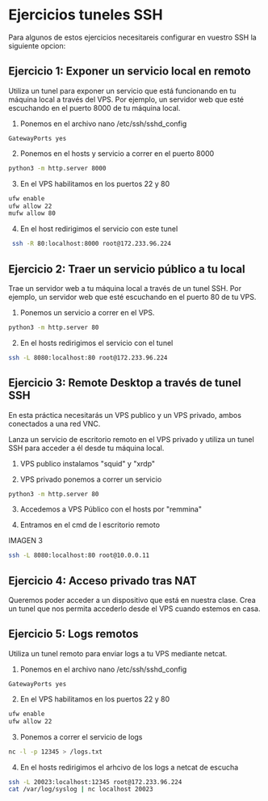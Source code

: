# Ejercicios tuneles SSH

Para algunos de estos ejercicios necesitareis configurar en vuestro SSH la siguiente opcion:

## Ejercicio 1: Exponer un servicio local en remoto

Utiliza un tunel para exponer un servicio que está funcionando en tu máquina local a través del VPS. Por ejemplo, un servidor web que esté escuchando en el puerto 8000 de tu máquina local.

1. Ponemos en el archivo nano /etc/ssh/sshd_config

```plaintext
GatewayPorts yes
```

2. Ponemos en el hosts y servicio a correr en el puerto 8000
```bash
python3 -m http.server 8000
```

3. En el VPS habilitamos en los puertos 22 y 80

```bash
ufw enable
ufw allow 22
mufw allow 80
```

4. En el host redirigimos el servicio con este tunel

```bash
 ssh -R 80:localhost:8000 root@172.233.96.224
```

## Ejercicio 2: Traer un servicio público a tu local

Trae un servidor web a tu máquina local a través de un tunel SSH. Por ejemplo, un servidor web que esté escuchando en el puerto 80 de tu VPS.

1. Ponemos un servicio a correr en el VPS.

```bash
python3 -m http.server 80
```

2. En el hosts redirigimos el servicio con el tunel 

```bash
ssh -L 8080:localhost:80 root@172.233.96.224
```

## Ejercicio 3: Remote Desktop a través de tunel SSH

En esta práctica necesitarás un VPS publico y un VPS privado, ambos conectados a una red VNC.

Lanza un servicio de escritorio remoto en el VPS privado y utiliza un tunel SSH para acceder a él desde tu máquina local. 

1. VPS publico instalamos "squid" y "xrdp"

2. VPS privado ponemos a correr un servicio 

```bash
python3 -m http.server 80
```
3. Accedemos a VPS Público con el hosts por "remmina"

4. Entramos en el cmd de l escritorio remoto

IMAGEN 3

```bash
ssh -L 8080:localhost:80 root@10.0.0.11
```

## Ejercicio 4: Acceso privado tras NAT

Queremos poder acceder a un dispositivo que está en nuestra clase. Crea un tunel que nos permita accederlo desde el VPS cuando estemos en casa.

## Ejercicio 5: Logs remotos

Utiliza un tunel remoto para enviar logs a tu VPS mediante netcat.

1. Ponemos en el archivo nano /etc/ssh/sshd_config

```plaintext
GatewayPorts yes
```

2. En el VPS habilitamos en los puertos 22 y 80

```bash
ufw enable
ufw allow 22
```

3. Ponemos a correr el servicio de logs

```bash
nc -l -p 12345 > /logs.txt
```
4. En el hosts redirigimos el arhcivo de los logs a netcat de escucha

```bash
ssh -L 20023:localhost:12345 root@172.233.96.224
cat /var/log/syslog | nc localhost 20023
```